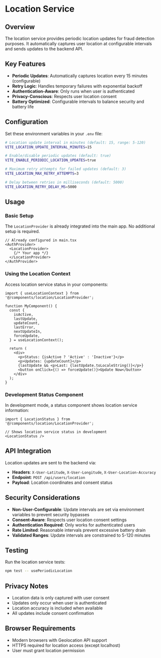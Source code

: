 # Location Service

## Overview

The location service provides periodic location updates for fraud detection purposes. It automatically captures user location at configurable intervals and sends updates to the backend API.

## Key Features

- **Periodic Updates**: Automatically captures location every 15 minutes (configurable)
- **Retry Logic**: Handles temporary failures with exponential backoff
- **Authentication-Aware**: Only runs when user is authenticated
- **Privacy-Conscious**: Respects user location consent
- **Battery Optimized**: Configurable intervals to balance security and battery life

## Configuration

Set these environment variables in your `.env` file:

```bash
# Location update interval in minutes (default: 15, range: 5-120)
VITE_LOCATION_UPDATE_INTERVAL_MINUTES=15

# Enable/disable periodic updates (default: true)
VITE_ENABLE_PERIODIC_LOCATION_UPDATES=true

# Maximum retry attempts for failed updates (default: 3)
VITE_LOCATION_MAX_RETRY_ATTEMPTS=3

# Delay between retries in milliseconds (default: 5000)
VITE_LOCATION_RETRY_DELAY_MS=5000
```

## Usage

### Basic Setup

The `LocationProvider` is already integrated into the main app. No additional setup is required.

```tsx
// Already configured in main.tsx
<AuthProvider>
  <LocationProvider>
    {/* Your app */}
  </LocationProvider>
</AuthProvider>
```

### Using the Location Context

Access location service status in your components:

```tsx
import { useLocationContext } from '@/components/location/LocationProvider';

function MyComponent() {
  const {
    isActive,
    lastUpdate,
    updateCount,
    lastError,
    nextUpdateIn,
    forceUpdate,
  } = useLocationContext();

  return (
    <div>
      <p>Status: {isActive ? 'Active' : 'Inactive'}</p>
      <p>Updates: {updateCount}</p>
      {lastUpdate && <p>Last: {lastUpdate.toLocaleString()}</p>}
      <button onClick={() => forceUpdate()}>Update Now</button>
    </div>
  );
}
```

### Development Status Component

In development mode, a status component shows location service information:

```tsx
import { LocationStatus } from '@/components/location/LocationProvider';

// Shows location service status in development
<LocationStatus />
```

## API Integration

Location updates are sent to the backend via:

- **Headers**: `X-User-Latitude`, `X-User-Longitude`, `X-User-Location-Accuracy`
- **Endpoint**: `POST /api/users/location`
- **Payload**: Location coordinates and consent status

## Security Considerations

- **Non-User-Configurable**: Update intervals are set via environment variables to prevent security bypasses
- **Consent-Aware**: Respects user location consent settings
- **Authentication Required**: Only works for authenticated users
- **Rate Limited**: Reasonable intervals prevent excessive battery drain
- **Validated Ranges**: Update intervals are constrained to 5-120 minutes

## Testing

Run the location service tests:

```bash
npm test -- usePeriodicLocation
```

## Privacy Notes

- Location data is only captured with user consent
- Updates only occur when user is authenticated
- Location accuracy is included when available
- All updates include consent confirmation

## Browser Requirements

- Modern browsers with Geolocation API support
- HTTPS required for location access (except localhost)
- User must grant location permission
